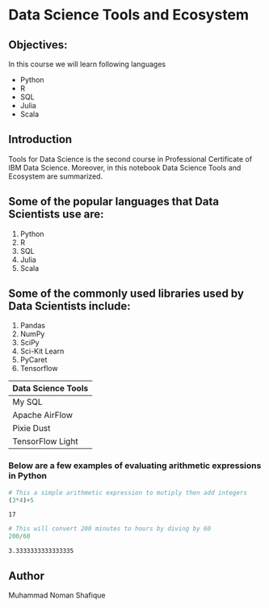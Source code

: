 # Data Science Tools and Ecosystem

## **Objectives:**
In this course we will learn following languages
- Python
- R
- SQL
- Julia
- Scala

## Introduction
Tools for Data Science is the second course in Professional Certificate of IBM Data Science. Moreover, in this notebook Data Science Tools and Ecosystem are summarized.

## Some of the popular languages that Data Scientists use are:
1. Python
2. R 
3. SQL
4. Julia
5. Scala


## Some of the commonly used libraries used by Data Scientists include:
1. Pandas
2. NumPy
3. SciPy
4. Sci-Kit Learn
5. PyCaret
6. Tensorflow

|Data Science Tools|
|------------------|
|My SQL|
|Apache AirFlow|
|Pixie Dust|
|TensorFlow Light|

### Below are a few examples of evaluating arithmetic expressions in Python


```python
# This a simple arithmetic expression to mutiply then add integers
(3*4)+5
```




    17




```python
# This will convert 200 minutes to hours by diving by 60
200/60
```




    3.3333333333333335



## Author
Muhammad Noman Shafique


```python

```
